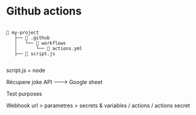 # Github actions

```

📁 my-project
   ├── 📁 .github
   │   └── 📁 workflows
   │       └── 📄 actions.yml
   ├── 📄 script.js


```

script.js = node

Récupere joke API ---> Google sheet

Test purposes


Webhook url  > parametres > secrets & variables / actions / actions secret
